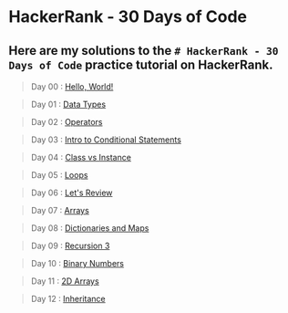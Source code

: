 # HackerRank - 30 Days of Code
## Here are my solutions to the `# HackerRank - 30 Days of Code` practice tutorial on HackerRank.


> Day 00 : [Hello, World!](Day-00/Hello-World.js)


> Day 01 : [Data Types](Day-01/Data-Types.js)


> Day 02 : [Operators](Day-02/Operators.js)


> Day 03 : [Intro to Conditional Statements](Day-03/Intro-to-Conditional-Statements.js)


> Day 04 : [Class vs Instance](Day-04/Class-vs-Instance.js)


> Day 05 : [Loops](Day-05/Loops.js)


> Day 06 : [Let's Review](Day-06/Lets-Review.js)


> Day 07 : [Arrays](Day-07/Arrays.js)


> Day 08 : [Dictionaries and Maps](Day-08/Dictionaries-and-Maps.js)


> Day 09 : [Recursion 3](Day-09/Recursion-3.js)


> Day 10 : [Binary Numbers](Day-10/Binary-Numbers.js)


> Day 11 : [2D Arrays](Day-11/2D-Arrays.js)


> Day 12 : [Inheritance](Day-12/Inheritance.js)